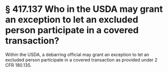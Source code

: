 # § 417.137   Who in the USDA may grant an exception to let an excluded person participate in a covered transaction?

Within the USDA, a debarring official may grant an exception to let an excluded person participate in a covered transaction as provided under 2 CFR 180.135.




